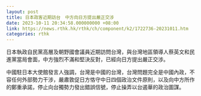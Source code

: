 ```yaml
---
layout: post
title: 日本政客近期訪台　中方向日方提出嚴正交涉
date: 2023-10-11 20:34:58.000000000 +08:00
link: https://news.rthk.hk/rthk/ch/component/k2/1722736-20231011.htm
categories: rthk
---
```


日本執政自民黨高層及朝野國會議員近期訪問台灣，與台灣地區領導人蔡英文和民進黨當局會面，中方強烈不滿和堅決反對，已經向日方提出嚴正交涉。

中國駐日本大使館發言人強調，台灣是中國的台灣，台灣問題完全是中國內政，不容任何外部勢力干涉，嚴肅敦促日方恪守中日四個政治文件原則，以及向中方所作的鄭重承諾，停止向台獨勢力發出錯誤信號，停止操弄以台遏華的政治圖謀。
